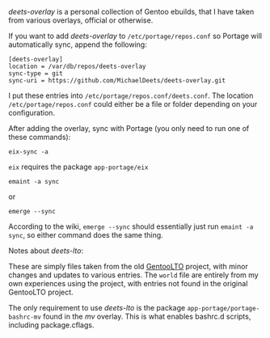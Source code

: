 *deets-overlay* is a personal collection of Gentoo ebuilds, that I have taken from various overlays, official or otherwise.

If you want to add *deets-overlay* to `/etc/portage/repos.conf` so Portage will automatically sync, append the following:

    [deets-overlay]
    location = /var/db/repos/deets-overlay
    sync-type = git
    sync-uri = https://github.com/MichaelDeets/deets-overlay.git

I put these entries into `/etc/portage/repos.conf/deets.conf`. The location `/etc/portage/repos.conf` could either be a file or folder depending on your configuration.

After adding the overlay, sync with Portage (you only need to run one of these commands):

    eix-sync -a

`eix` requires the package `app-portage/eix`

    emaint -a sync
or

    emerge --sync

According to the wiki, `emerge --sync` should essentially just run `emaint -a sync`, so either command does the same thing.

Notes about *deets-lto*:

These are simply files taken from the old [GentooLTO](https://github.com/InBetweenNames/gentooLTO) project, with minor changes and updates to various entries. The `world` file are entirely from my own experiences using the project, with entries not found in the original GentooLTO project.

The only requirement to use *deets-lto* is the package `app-portage/portage-bashrc-mv` found in the *mv* overlay. This is what enables bashrc.d scripts, including package.cflags.
